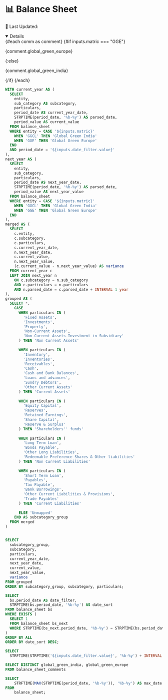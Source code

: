 <Grid cols = 3>

<div class="relative font-bold mt-3">  
    <h1 class="text-lg m-0">📊 Balance Sheet</h1>
</div>

<div class = "relative relative mb-5 mt-1">

<Dropdown data={date_filter} name=date_filter value=date_filter title="Start" defaultValue="Dec-23" order = 'date_sort desc'>
</Dropdown>

<Dropdown data={next_year_date} name=next_year_date value=next_year_date title="End" defaultValue="Dec-24">
</Dropdown>

</div>

<div class= "relative mt-5 ml-30">
 <p class="text-sm text-grey ml-auto">
        📅 Last Updated: <Value data={max_date} />
    </p>
</div>

</Grid>

<div class="flex items-center justify-between w-full">
<ButtonGroup name="matric" display="tabs">
        <ButtonGroupItem valueLabel="Global Green India" value="GGCL" default />
        <ButtonGroupItem valueLabel="Global Green Europe" value="GGE" />
</ButtonGroup>
</div>


<div class="bg-gray-800 text-white p-6 shadow-lg rounded-lg mb-10">
    <!-- Display Comments Dynamically -->
    <Details title='Balance Sheet Commentary' open = true>
        {#each comm as comment}
            {#if inputs.matric === "GGE"}  <!-- Match with ButtonGroupItem value -->
                <p class="text-gray-300 text-sm">{comment.global_green_europe}</p>
            {:else}
                <p class="text-gray-300 text-sm">{comment.global_green_india}</p>
            {/if}
        {/each}
    </Details>
</div>



<DataTable data = {balance_data} groupBy="subcategory" subtotals=true 
    totalRow=true
    groupsOpen=true
    totalLabel="Total"
    rowshadowing={true}
    headerFontColor=Bold
    headerColor=#FFD700
    title = "Values are in Million USD ($)">

<Column id = subcategory totalFmt="Total" totalAgg="" subtotalFmt='@value'/>
<Column id = particulars totalFmt='0 "Line Items"' totalAgg=""/>
<Column id = current_value title = '{inputs.date_filter.value}' fmt="$0.00" totalAgg="sum" subtotalAgg="sum"/>
<Column id = next_year_value title = '{inputs.next_year_date.value}' fmt="$0.00" totalAgg="sum" subtotalAgg="sum"/>
<Column id = variance fmt="$0.00" contentType="delta" totalAgg="sum" subtotalAgg="sum"/>
</DataTable>


```sql balance_data
WITH current_year AS (
  SELECT
    entity,
    sub_category AS subcategory,
    particulars,
    period_date AS current_year_date,
    STRPTIME(period_date, '%b-%y') AS parsed_date,
    period_value AS current_value
  FROM balance_sheet
  WHERE entity = CASE '${inputs.matric}'
    WHEN 'GGCL' THEN 'Global Green India'
    WHEN 'GGE' THEN 'Global Green Europe'
  END
  AND period_date = '${inputs.date_filter.value}'
),
next_year AS (
  SELECT
    entity,
    sub_category,
    particulars,
    period_date AS next_year_date,
    STRPTIME(period_date, '%b-%y') AS parsed_date,
    period_value AS next_year_value
  FROM balance_sheet
  WHERE entity = CASE '${inputs.matric}'
    WHEN 'GGCL' THEN 'Global Green India'
    WHEN 'GGE' THEN 'Global Green Europe'
  END
),
merged AS (
  SELECT
    c.entity,
    c.subcategory,
    c.particulars,
    c.current_year_date,
    n.next_year_date,
    c.current_value,
    n.next_year_value,
    (c.current_value - n.next_year_value) AS variance
  FROM current_year c
  LEFT JOIN next_year n
    ON c.subcategory = n.sub_category
    AND c.particulars = n.particulars
    AND n.parsed_date = c.parsed_date + INTERVAL 1 year
),
grouped AS (
  SELECT *,
    CASE 
      WHEN particulars IN (
        'Fixed Assets',
        'Investments',
        'Property',
        'Non-Current Assets',
        'Non-Current Assets-Investment in Subsidiary'
      ) THEN 'Non Current Assets'
      
      WHEN particulars IN (
        'Inventory',
        'Inventories',
        'Receivables',
        'Cash',
        'Cash and Bank Balances',
        'Loans and advances',
        'Sundry Debtors',
        'Other Current Assets'
      ) THEN 'Current Assets'
      
      WHEN particulars IN (
        'Equity Capital',
        'Reserves',
        'Retained Earnings',
        'Share Capital',
        'Reserve & Surplus'
      ) THEN 'Shareholders'' funds'
      
      WHEN particulars IN (
        'Long Term Loan',
        'Bonds Payable',
        'Other Long Liabilities',
        'Redeemable Preference Shares & Other liabilities'
      ) THEN 'Non Current Liabilities'
      
      WHEN particulars IN (
        'Short Term Loan',
        'Payables',
        'Tax Payable',
        'Bank Borrowings',
        'Other Current Liabilities & Provisions',
        'Trade Payables'
      ) THEN 'Current Liabilities'
      
      ELSE 'Unmapped'
    END AS subcategory_group
  FROM merged
)


SELECT
  subcategory_group,
  subcategory,
  particulars,
  current_year_date,
  next_year_date,
  current_value,
  next_year_value,
  variance
FROM grouped
ORDER BY subcategory_group, subcategory, particulars;

```

```sql date_filter
SELECT 
  bs.period_date AS date_filter,
  STRPTIME(bs.period_date, '%b-%y') AS date_sort
FROM balance_sheet bs
WHERE EXISTS (
  SELECT 1
  FROM balance_sheet bs_next
  WHERE STRPTIME(bs_next.period_date, '%b-%y') = STRPTIME(bs.period_date, '%b-%y') + INTERVAL 1 year
)
GROUP BY ALL
ORDER BY date_sort DESC;
```

```sql next_year_date
SELECT 
  STRFTIME(STRPTIME('${inputs.date_filter.value}', '%b-%y') + INTERVAL 1 year, '%b-%y') AS next_year_date
```

```sql comm
SELECT DISTINCT global_green_india, global_green_europe 
FROM balance_sheet_comments
```

```sql max_date
SELECT 
    STRFTIME(MAX(STRPTIME(period_date, '%b-%y')), '%b-%y') AS max_date
FROM 
    balance_sheet;
```
